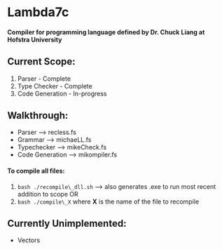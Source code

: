 # Lambda7c 
#### Compiler for programming language defined by Dr. Chuck Liang at Hofstra University


## Current Scope:
1. Parser - Complete
2. Type Checker - Complete
3. Code Generation - In-progress  

## Walkthrough:
- Parser --> recless.fs
- Grammar --> michaeLL.fs
- Typechecker --> mikeCheck.fs
- Code Generation --> mikompiler.fs

#### To compile all files:
1. ```bash ./recompile\_dll.sh```  --> also generates .exe to run most recent addition to scope
OR 
2. ```bash ./compile\_X``` where **X** is the name of the file to recompile

## Currently Unimplemented:
- Vectors
